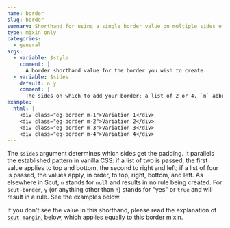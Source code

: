 ```yaml
---
name: border
slug: border
summary: Shorthand for using a single border value on multiple sides of an element.
type: mixin only
categories:
  - general
args:
  - variable: $style
    comment: |
      A border shorthand value for the border you wish to create.
  - variable: $sides
    default: n y
    comment: |
      The sides on which to add your border; a list of 2 or 4. `n` abbreviates `null`, passing no value; `y`, or anything other than `n`, will create a rule. See below for details.
example:
  html: |
    <div class="eg-border m-1">Variation 1</div>
    <div class="eg-border m-2">Variation 2</div>
    <div class="eg-border m-3">Variation 3</div>
    <div class="eg-border m-4">Variation 4</div>
---
```


The `$sides` argument determines which sides get the padding. It parallels the established pattern in vanilla CSS: if a list of two is passed, the first value applies to top and bottom, the second to right and left; if a list of four is passed, the values apply, in order, to top, right, bottom, and left. As elsewhere in Scut, `n` stands for `null` and results in no rule being created. For `scut-border`, `y` (or anything other than `n`) stands for "yes" or `true` and will result in a rule. See the examples below.

If you don't see the value in this shorthand, please read the explanation of <a href="#margin">`scut-margin`, below</a>, which applies equally to this border mixin.